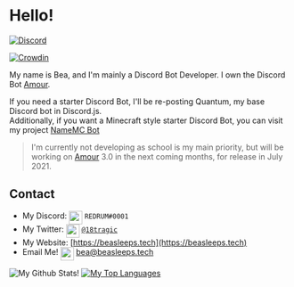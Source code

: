 # Hello!

<div>
  <p>
    <a href="https://discord.gg/frXBBaqrjD"><img src="https://discord.com/api/guilds/709794391950098484/embed.png" alt="Discord" /></a>
  </p>
</div>

[![Crowdin](https://badges.crowdin.net/amour/localized.svg)](https://crowdin.com/project/amour)

My name is Bea, and I'm mainly a Discord Bot Developer. I own the Discord Bot [Amour](https://amourbot.com).

 
If you need a starter Discord Bot, I'll be re-posting Quantum, my base Discord bot in Discord.js. <br/>
Additionally, if you want a Minecraft style starter Discord Bot, you can visit my project [NameMC Bot](https://github.com/zredrum/namemcbot) <br/>

> I'm currently not developing as school is my main priority, but will be working on [Amour](https://amourbot.com) 3.0 in the next coming months, for release in July 2021.

## Contact

- My Discord: <img src="https://raw.githubusercontent.com/zredrum/zredrum/master/discord.svg" width="24px" align="top"> `REDRUM#0001`
- My Twitter: <img src="https://raw.githubusercontent.com/zredrum/zredrum/master/twitter.svg" width="24px" align="top"> [`@18tragic`](https://twitter.com/18tragic)
- My Website: [https://beasleeps.tech](https://beasleeps.tech)
- Email Me! <img src="https://raw.githubusercontent.com/zredrum/zredrum/master/MailIOS.svg" width="24px" align="top"> [bea@beasleeps.tech](mailto:bea@beasleeps.tech)

![My Github Stats!](https://github-readme-stats.vercel.app/api?username=zredrum&count_private=true&theme=dracula)
[![My Top Languages](https://github-readme-stats.vercel.app/api/top-langs/?username=zredrum&layout=compact&theme=dracula)](https://github.com/anuraghazra/github-readme-stats)
